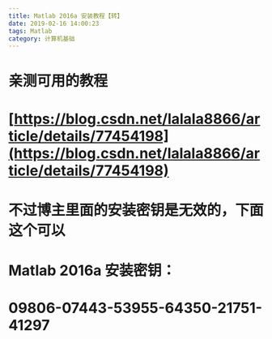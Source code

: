 ```yaml
---
title: Matlab 2016a 安装教程【转】
date: 2019-02-16 14:00:23
tags: Matlab
category: 计算机基础
---
```

   # 亲测可用的教程

 
# [https://blog.csdn.net/lalala8866/article/details/77454198](https://blog.csdn.net/lalala8866/article/details/77454198)

 
# 不过博主里面的安装密钥是无效的，下面这个可以

 

 
# Matlab 2016a 安装密钥：

 
# 09806-07443-53955-64350-21751-41297

   
 